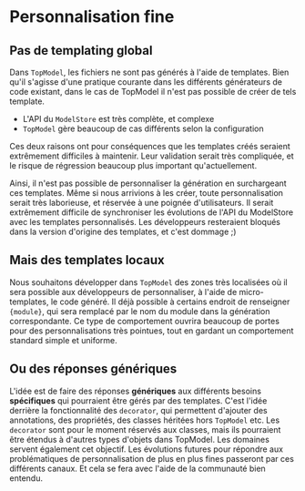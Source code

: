 # Personnalisation fine

## Pas de templating global

Dans `TopModel`, les fichiers ne sont pas générés à l'aide de templates. Bien qu'il s'agisse d'une pratique courante dans les différents générateurs de code existant, dans le cas de TopModel il n'est pas possible de créer de tels template.

- L'API du `ModelStore` est très complète, et complexe
- `TopModel` gère beaucoup de cas différents selon la configuration

Ces deux raisons ont pour conséquences que les templates créés seraient extrêmement difficiles à maintenir. Leur validation serait très compliquée, et le risque de régression beaucoup plus important qu'actuellement.

Ainsi, il n'est pas possible de personnaliser la génération en surchargeant ces templates. Même si nous arrivions à les créer, toute personnalisation serait très laborieuse, et réservée à une poignée d'utilisateurs. Il serait extrêmement difficile de synchroniser les évolutions de l'API du ModelStore avec les templates personnalisés. Les développeurs resteraient bloqués dans la version d'origine des templates, et c'est dommage ;)

## Mais des templates locaux

Nous souhaitons développer dans `TopModel` des zones très localisées où il sera possible aux développeurs de personnaliser, à l'aide de micro-templates, le code généré. Il déjà possible à certains endroit de renseigner `{module}`, qui sera remplacé par le nom du module dans la génération correspondante. Ce type de comportement ouvrira beaucoup de portes pour des personnalisations très pointues, tout en gardant un comportement standard simple et uniforme.

## Ou des réponses génériques

L'idée est de faire des réponses **génériques** aux différents besoins **spécifiques** qui pourraient être gérés par des templates. C'est l'idée derrière la fonctionnalité des `decorator`, qui permettent d'ajouter des annotations, des propriétés, des classes héritées hors `TopModel` etc. Les `decorator` sont pour le moment réservés aux classes, mais ils pourraient être étendus à d'autres types d'objets dans TopModel.  Les domaines servent également cet objectif. Les évolutions futures pour répondre aux problématiques de personnalisation de plus en plus fines passeront par ces différents canaux. Et cela se fera avec l'aide de la communauté bien entendu.
